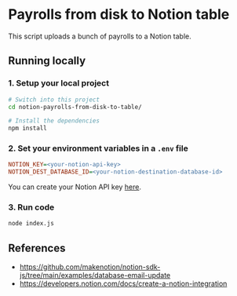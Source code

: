 # Payrolls from disk to Notion table

This script uploads a bunch of payrolls to a Notion table.

## Running locally

### 1. Setup your local project

```sh
# Switch into this project
cd notion-payrolls-from-disk-to-table/

# Install the dependencies
npm install
```

### 2. Set your environment variables in a `.env` file

```ini
NOTION_KEY=<your-notion-api-key>
NOTION_DEST_DATABASE_ID=<your-notion-destination-database-id>
```

You can create your Notion API key [here](https://www.notion.com/my-integrations).

### 3. Run code

```sh
node index.js
```

## References
* https://github.com/makenotion/notion-sdk-js/tree/main/examples/database-email-update
* https://developers.notion.com/docs/create-a-notion-integration
